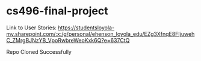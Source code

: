 # cs496-final-project

Link to User Stories: https://studentsloyola-my.sharepoint.com/:x:/g/personal/ehenson_loyola_edu/EZg3XfnqE8FIjuwehC_ZMrgBJNzYB_VpoRwbreWeoKxk6Q?e=637CtQ

Repo Cloned Successfully